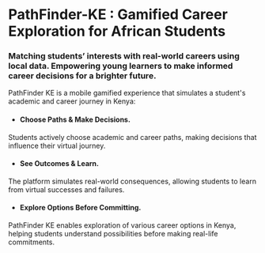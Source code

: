 # PathFinder-KE : Gamified Career Exploration for African Students
### Matching students’ interests with real-world careers using local data. Empowering young learners to make informed career decisions for a brighter future.
PathFinder KE is a mobile gamified experience that simulates a student's academic and career journey in Kenya:
- #### Choose Paths & Make Decisions. 
Students actively choose academic and career paths, making decisions that influence their virtual journey.
- #### See Outcomes & Learn. 
The platform simulates real-world consequences, allowing students to learn from virtual successes and failures.
- #### Explore Options Before Committing. 
PathFinder KE enables exploration of various career options in Kenya, helping students understand possibilities before making real-life commitments.


